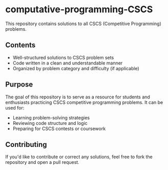 # computative-programming-CSCS

This repository contains solutions to all CSCS (Competitive Programming) problems.

## Contents

- Well-structured solutions to CSCS problem sets
- Code written in a clean and understandable manner
- Organized by problem category and difficulty (if applicable)

## Purpose

The goal of this repository is to serve as a resource for students and enthusiasts practicing CSCS competitive programming problems. It can be used for:

- Learning problem-solving strategies
- Reviewing code structure and logic
- Preparing for CSCS contests or coursework

## Contributing

If you'd like to contribute or correct any solutions, feel free to fork the repository and open a pull request.


